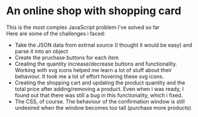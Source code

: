 # An online shop with shopping card
This is the most complex JavaScript problem I've solved so far  
Here are some of the challenges i faced:
- Take the JSON data from extrnal source (I thought it would be easy) and parse it into an object
- Create the pruchase buttons for each item
- Creating the quantity increase/decrease buttons and functionality. Working with svg icons helped me learn a lot of stuff about their behaviour. It took me a lot of effort hovering these svg icons.
- Creating the shopping cart and updating the product quantity and the total price after adding/removing a product. Even when i was ready, I found out that there was still a bug in this functionality, which i fixed.
- The CSS, of course. The behaviour of the confirmation window is still undesired when the window becomes too tall (purchase more products)

